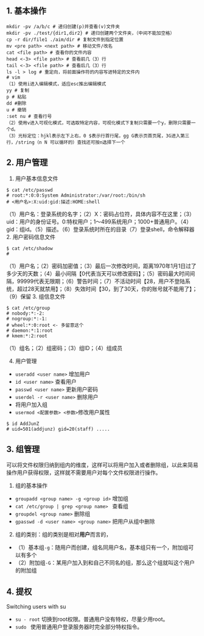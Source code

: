 ## 1. 基本操作
```shell
mkdir -pv /a/b/c # 递归创建(p)并查看(v)文件夹
mkdir -pv ./test/{dir1,dir2} # 递归创建两个文件夹，（中间不能加空格）
cp -r dir/file1 ./aim/dir # 复制文件到指定位置
mv <pre path> <next path> # 移动文件/改名
cat <file path> # 查看你的文件内容
head <-3> <file path> # 查看前几（3）行
tail <-3> <file path> # 查看后几（3）行
ls -l > log # 重定向，将前面操作符的内容写进特定的文件内
# vim
（1）使用i进入编辑模式，适应esc推出编辑模式
yy # 复制
p # 粘贴
dd #删除
u # 撤销
:set nu # 查看行号
（2）使用v进入可视化模式，可选取特定内容，可视化模式下复制只需要一个y，删除只需要一个d。
（3）光标定位：hjkl表示左下上右，0 $表示行首行尾，gg G表示页首页尾，3G进入第三行，/string（n N 可以循环的）查找还可按n选择下一个
```

## 2. 用户管理
1. 用户基本信息文件
```shell
$ cat /etc/passwd
# root:*:0:0:System Administrator:/var/root:/bin/sh
# <用户名>:X:uid:gid:描述:HOME:shell
```
（1）用户名：登录系统的名字；（2）X：密码占位符，具体内容不在这里；（3）uid：用户的身份证号。0:特权用户；1～499系统用户；1000+普通用户。（4）gid：组id。（5）描述。（6）登录系统时所在的目录（7）登录shell，命令解释器
2. 用户密码信息文件 
```shell
$ cat /etc/shadow
# 
```
（1）用户名；（2）密码加密值；（3）最后一次修改时间，距离1970年1月1日过了多少天的天数；（4）最小间隔【0代表当天可以修改密码】；（5）密码最大时间间隔，99999代表无限期；（6）警告时间；（7）不活动时间【28，用户不登陆系统，超过28天就禁用】；（8）失效时间【30，到了30天，你的账号就不能用了】；（9）保留
3. 组信息文件
```shell
$ cat /etc/group
# nobody:*:-2:
# nogroup:*:-1:
# wheel:*:0:root <- 多留意这个
# daemon:*:1:root
# kmem:*:2:root
```
（1）组名；（2）组密码；（3）组ID；（4）组成员

4. 用户管理
* ```useradd <user name>``` 增加用户
* ```id <user name>``` 查看用户
* ```passwd <user name>``` 更新用户密码
* ```userdel -r <user name>``` 删除用户
* 将用户加入组
* ```usermod <配置参数> <参数>```修改用户属性

```shell
$ id AddJunZ
# uid=501(addjunz) gid=20(staff) .....
```

## 3. 组管理
可以将文件权限归纳到组内的维度，这样可以将用户加入或者删除组，以此来简易操作用户获得权限，这样就不需要用户对每个文件权限进行操作。

1. 组的基本操作
* ```groupadd <group name> -g <group id>``` 增加组
* ```cat /etc/group | grep <group name> ``` 查看组
* ```groupdel <group name>``` 删除组
* ```gpasswd -d <user name> <group name>``` 把用户从组中删除

2. 组的类别：组的类别是相对**用户**而言的，
* （1）基本组```-g```：随用户而创建，组名同用户名，基本组只有一个，附加组可以有多个
* （2）附加组```-G```：某用户加入到和自己不同名的组，那么这个组就叫这个用户的附加组

## 4. 提权
Switching users with su
* ```su - root``` 切换到root权限。普通用户没有特权，尽量少用root。
* ```sudo ``` 使用普通用户登录服务器时完全部分特权指令。